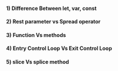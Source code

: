 #### 1) Difference Between let, var, const
#### 2) Rest parameter vs Spread operator 
#### 3) Function Vs methods
#### 4) Entry Control Loop Vs Exit Control Loop
#### 5) slice Vs splice method
